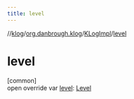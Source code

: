 ```yaml
---
title: level
---
```

//[klog](../../../index.html)/[org.danbrough.klog](../index.html)/[KLogImpl](index.html)/[level](level.html)



# level



[common]\
open override var [level](level.html): [Level](../-level/index.html)




